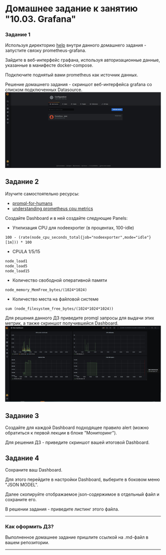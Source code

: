 # Домашнее задание к занятию "10.03. Grafana"

### Задание 1
Используя директорию [help](./help) внутри данного домашнего задания - запустите связку prometheus-grafana.

Зайдите в веб-интерфейс графана, используя авторизационные данные, указанные в манифесте docker-compose.

Подключите поднятый вами prometheus как источник данных.

Решение домашнего задания - скриншот веб-интерфейса grafana со списком подключенных Datasource.
![Task 1](/homework/img/100301.jpg)

## Задание 2
Изучите самостоятельно ресурсы:
- [promql-for-humans](https://timber.io/blog/promql-for-humans/#cpu-usage-by-instance)
- [understanding prometheus cpu metrics](https://www.robustperception.io/understanding-machine-cpu-usage)

Создайте Dashboard и в ней создайте следующие Panels:
- Утилизация CPU для nodeexporter (в процентах, 100-idle)
```
100 - (rate(node_cpu_seconds_total{job="nodeexporter",mode="idle"}[1m])) * 100
```
- CPULA 1/5/15
```
node_load1
node_load5
node_load15
```
- Количество свободной оперативной памяти
```
node_memory_MemFree_bytes/(1024*1024)
```
- Количество места на файловой системе
```
sum (node_filesystem_free_bytes/(1024*1024*1024))
```

Для решения данного ДЗ приведите promql запросы для выдачи этих метрик, а также скриншот получившейся Dashboard.
![Task 2](/homework/img/100302.jpg)

## Задание 3
Создайте для каждой Dashboard подходящее правило alert (можно обратиться к первой лекции в блоке "Мониторинг").

Для решения ДЗ - приведите скриншот вашей итоговой Dashboard.

## Задание 4
Сохраните ваш Dashboard.

Для этого перейдите в настройки Dashboard, выберите в боковом меню "JSON MODEL".

Далее скопируйте отображаемое json-содержимое в отдельный файл и сохраните его.

В решении задания - приведите листинг этого файла.

---

### Как оформить ДЗ?

Выполненное домашнее задание пришлите ссылкой на .md-файл в вашем репозитории.

---
